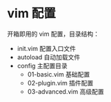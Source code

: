 # vim 配置

开箱即用的 vim 配置，目录结构：
- init.vim 配置入口文件
- autoload 自动加载文件
- config 主配置目录
    - 01-basic.vim 基础配置
    - 02-plugin.vim 插件配置
    - 03-advanced.vim 高级配置


